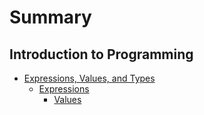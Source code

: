 # Summary​

## Introduction to Programming

* [Expressions, Values, and Types](docs/chapter_1/header.md)
    * [Expressions](docs/chapter_1/expressions.md)
        * [Values](docs/chapter_1/values.md)